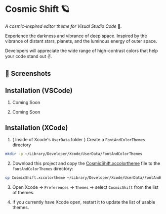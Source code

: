 # Cosmic Shift 🪐

_A cosmic-inspired editor theme for Visual Studio Code_ 👾.

Experience the darkness and vibrance of deep space. Inspired by the vibrance of distant stars, planets, and the luminous energy of outer space.

Developers will appreciate the wide range of high-contrast colors that help your code stand out ✌️.

## 📸 Screenshots

## Installation (VSCode)

1. Coming Soon

2. Coming Soon

## Installation (XCode)

1. ( Inside of Xcode's `UserData` folder )  Create a `FontAndColorThemes` directory

```sh
mkdir -p ~/Library/Developer/Xcode/UserData/FontAndColorThemes
```
2. Download this project and copy the [CosmicShift.xccolortheme](./CosmicShift.xccolortheme) file to the `FontAndColorThemes` directory:

```sh
cp CosmicShift.xccolortheme ~/Library/Developer/Xcode/UserData/FontAndColorThemes/
```

3. Open Xcode -> `Preferences` -> `Themes` -> select `CosmicShift` from the list of themes.

4. If you currently have Xcode open, restart it to update the list of usable themes.


